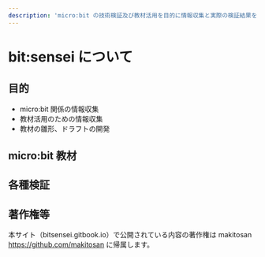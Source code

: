```yaml
---
description: 'micro:bit の技術検証及び教材活用を目的に情報収集と実際の検証結果をまとめています'
---
```


# bit:sensei について

## 目的

* micro:bit 関係の情報収集
* 教材活用のための情報収集
* 教材の雛形、ドラフトの開発

## micro:bit 教材

## 各種検証

## 著作権等

本サイト（bitsensei.gitbook.io）で公開されている内容の著作権は makitosan https://github.com/makitosan に帰属します。



